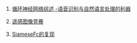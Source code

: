 1. [循环神经网络综述 -语音识别与自然语言处理的利器](https://zhuanlan.zhihu.com/p/37102550)

2. [遥感图像竞赛](<http://rscup.bjxintong.com.cn/#/user/register>)
3. [SiameseFc的复现](https://blog.csdn.net/qq_17783559/article/details/88353931)

